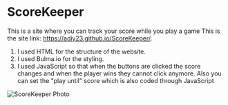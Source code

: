 # ScoreKeeper

This is a site where you can track your score while you play a game
This is the site link: https://adiy23.github.io/ScoreKeeper/.

1. I used HTML for the structure of the website.
2. I used Bulma.io for the styling.
3. I used JavaScript so that when the buttons are clicked the score changes and when the player wins they cannot click anymore. Also you can set the "play until" score which is also coded through JavaScript



![ScoreKeeper Photo](https://user-images.githubusercontent.com/86412229/141104760-985f4123-27e0-4249-bc13-51db53d1da4c.jpg)


